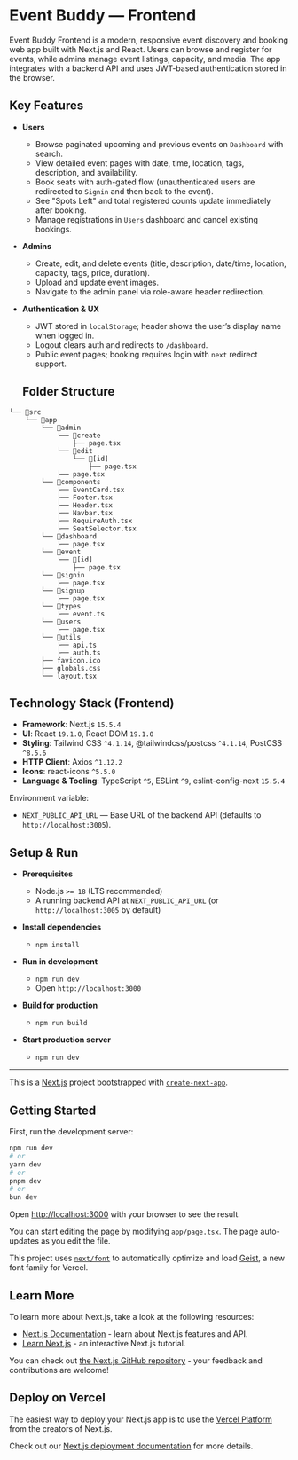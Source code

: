 # Event Buddy — Frontend

Event Buddy Frontend is a modern, responsive event discovery and booking web app built with Next.js and React. Users can browse and register for events, while admins manage event listings, capacity, and media. The app integrates with a backend API and uses JWT-based authentication stored in the browser.


## Key Features

- **Users**
  - Browse paginated upcoming and previous events on `Dashboard` with search.
  - View detailed event pages with date, time, location, tags, description, and availability.
  - Book seats with auth-gated flow (unauthenticated users are redirected to `Signin` and then back to the event).
  - See "Spots Left" and total registered counts update immediately after booking.
  - Manage registrations in `Users` dashboard and cancel existing bookings.

- **Admins**
  - Create, edit, and delete events (title, description, date/time, location, capacity, tags, price, duration).
  - Upload and update event images.
  - Navigate to the admin panel via role-aware header redirection.

- **Authentication & UX**
  - JWT stored in `localStorage`; header shows the user’s display name when logged in.
  - Logout clears auth and redirects to `/dashboard`.
  - Public event pages; booking requires login with `next` redirect support.

  ## Folder Structure

```
└── 📁src
    └── 📁app
        └── 📁admin
            └── 📁create
                ├── page.tsx
            └── 📁edit
                └── 📁[id]
                    ├── page.tsx
            ├── page.tsx
        └── 📁components
            ├── EventCard.tsx
            ├── Footer.tsx
            ├── Header.tsx
            ├── Navbar.tsx
            ├── RequireAuth.tsx
            ├── SeatSelector.tsx
        └── 📁dashboard
            ├── page.tsx
        └── 📁event
            └── 📁[id]
                ├── page.tsx
        └── 📁signin
            ├── page.tsx
        └── 📁signup
            ├── page.tsx
        └── 📁types
            ├── event.ts
        └── 📁users
            ├── page.tsx
        └── 📁utils
            ├── api.ts
            ├── auth.ts
        ├── favicon.ico
        ├── globals.css
        └── layout.tsx
```


## Technology Stack (Frontend)

- **Framework**: Next.js `15.5.4`
- **UI**: React `19.1.0`, React DOM `19.1.0`
- **Styling**: Tailwind CSS `^4.1.14`, @tailwindcss/postcss `^4.1.14`, PostCSS `^8.5.6`
- **HTTP Client**: Axios `^1.12.2`
- **Icons**: react-icons `^5.5.0`
- **Language & Tooling**: TypeScript `^5`, ESLint `^9`, eslint-config-next `15.5.4`

Environment variable:
- `NEXT_PUBLIC_API_URL` — Base URL of the backend API (defaults to `http://localhost:3005`).

## Setup & Run

- **Prerequisites**
  - Node.js `>= 18` (LTS recommended)
  - A running backend API at `NEXT_PUBLIC_API_URL` (or `http://localhost:3005` by default)

- **Install dependencies**
  - `npm install`

- **Run in development**
  - `npm run dev`
  - Open `http://localhost:3000`

- **Build for production**
  - `npm run build`

- **Start production server**
  - `npm run dev`



---

This is a [Next.js](https://nextjs.org) project bootstrapped with [`create-next-app`](https://nextjs.org/docs/app/api-reference/cli/create-next-app).

## Getting Started

First, run the development server:

```bash
npm run dev
# or
yarn dev
# or
pnpm dev
# or
bun dev
```

Open [http://localhost:3000](http://localhost:3000) with your browser to see the result.

You can start editing the page by modifying `app/page.tsx`. The page auto-updates as you edit the file.

This project uses [`next/font`](https://nextjs.org/docs/app/building-your-application/optimizing/fonts) to automatically optimize and load [Geist](https://vercel.com/font), a new font family for Vercel.

## Learn More

To learn more about Next.js, take a look at the following resources:

- [Next.js Documentation](https://nextjs.org/docs) - learn about Next.js features and API.
- [Learn Next.js](https://nextjs.org/learn) - an interactive Next.js tutorial.

You can check out [the Next.js GitHub repository](https://github.com/vercel/next.js) - your feedback and contributions are welcome!

## Deploy on Vercel

The easiest way to deploy your Next.js app is to use the [Vercel Platform](https://vercel.com/new?utm_medium=default-template&filter=next.js&utm_source=create-next-app&utm_campaign=create-next-app-readme) from the creators of Next.js.

Check out our [Next.js deployment documentation](https://nextjs.org/docs/app/building-your-application/deploying) for more details.
